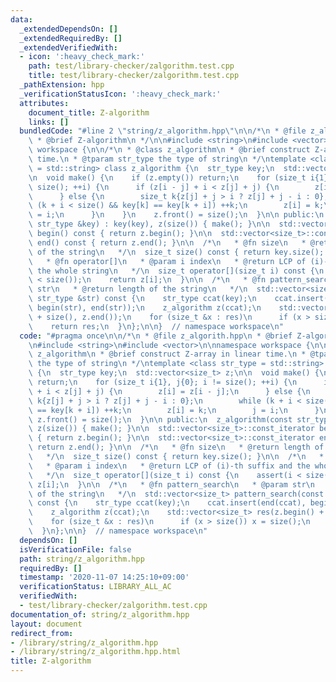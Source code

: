 ```yaml
---
data:
  _extendedDependsOn: []
  _extendedRequiredBy: []
  _extendedVerifiedWith:
  - icon: ':heavy_check_mark:'
    path: test/library-checker/zalgorithm.test.cpp
    title: test/library-checker/zalgorithm.test.cpp
  _pathExtension: hpp
  _verificationStatusIcon: ':heavy_check_mark:'
  attributes:
    document_title: Z-algorithm
    links: []
  bundledCode: "#line 2 \"string/z_algorithm.hpp\"\n\n/*\n * @file z_algorith.hpp\n\
    \ * @brief Z-algorithm\n */\n\n#include <string>\n#include <vector>\n\nnamespace\
    \ workspace {\n\n/*\n * @class z_algorithm\n * @brief construct Z-array in linear\
    \ time.\n * @tparam str_type the type of string\n */\ntemplate <class str_type\
    \ = std::string> class z_algorithm {\n  str_type key;\n  std::vector<size_t> z;\n\
    \n  void make() {\n    if (z.empty()) return;\n    for (size_t i{1}, j{0}; i !=\
    \ size(); ++i) {\n      if (z[i - j] + i < z[j] + j) {\n        z[i] = z[i - j];\n\
    \      } else {\n        size_t k{z[j] + j > i ? z[j] + j - i : 0};\n        while\
    \ (k + i < size() && key[k] == key[k + i]) ++k;\n        z[i] = k;\n        j\
    \ = i;\n      }\n    }\n    z.front() = size();\n  }\n\n public:\n  z_algorithm(const\
    \ str_type &key) : key(key), z(size()) { make(); }\n\n  std::vector<size_t>::const_iterator\
    \ begin() const { return z.begin(); }\n\n  std::vector<size_t>::const_iterator\
    \ end() const { return z.end(); }\n\n  /*\n   * @fn size\n   * @return length\
    \ of the string\n   */\n  size_t size() const { return key.size(); }\n\n  /*\n\
    \   * @fn operator[]\n   * @param i index\n   * @return LCP of (i)-th suffix and\
    \ the whole string\n   */\n  size_t operator[](size_t i) const {\n    assert(i\
    \ < size());\n    return z[i];\n  }\n\n  /*\n   * @fn pattern_search\n   * @param\
    \ str\n   * @return length of the string\n   */\n  std::vector<size_t> pattern_search(const\
    \ str_type &str) const {\n    str_type ccat(key);\n    ccat.insert(end(ccat),\
    \ begin(str), end(str));\n    z_algorithm z(ccat);\n    std::vector<size_t> res(z.begin()\
    \ + size(), z.end());\n    for (size_t &x : res)\n      if (x > size()) x = size();\n\
    \    return res;\n  }\n};\n\n}  // namespace workspace\n"
  code: "#pragma once\n\n/*\n * @file z_algorith.hpp\n * @brief Z-algorithm\n */\n\
    \n#include <string>\n#include <vector>\n\nnamespace workspace {\n\n/*\n * @class\
    \ z_algorithm\n * @brief construct Z-array in linear time.\n * @tparam str_type\
    \ the type of string\n */\ntemplate <class str_type = std::string> class z_algorithm\
    \ {\n  str_type key;\n  std::vector<size_t> z;\n\n  void make() {\n    if (z.empty())\
    \ return;\n    for (size_t i{1}, j{0}; i != size(); ++i) {\n      if (z[i - j]\
    \ + i < z[j] + j) {\n        z[i] = z[i - j];\n      } else {\n        size_t\
    \ k{z[j] + j > i ? z[j] + j - i : 0};\n        while (k + i < size() && key[k]\
    \ == key[k + i]) ++k;\n        z[i] = k;\n        j = i;\n      }\n    }\n   \
    \ z.front() = size();\n  }\n\n public:\n  z_algorithm(const str_type &key) : key(key),\
    \ z(size()) { make(); }\n\n  std::vector<size_t>::const_iterator begin() const\
    \ { return z.begin(); }\n\n  std::vector<size_t>::const_iterator end() const {\
    \ return z.end(); }\n\n  /*\n   * @fn size\n   * @return length of the string\n\
    \   */\n  size_t size() const { return key.size(); }\n\n  /*\n   * @fn operator[]\n\
    \   * @param i index\n   * @return LCP of (i)-th suffix and the whole string\n\
    \   */\n  size_t operator[](size_t i) const {\n    assert(i < size());\n    return\
    \ z[i];\n  }\n\n  /*\n   * @fn pattern_search\n   * @param str\n   * @return length\
    \ of the string\n   */\n  std::vector<size_t> pattern_search(const str_type &str)\
    \ const {\n    str_type ccat(key);\n    ccat.insert(end(ccat), begin(str), end(str));\n\
    \    z_algorithm z(ccat);\n    std::vector<size_t> res(z.begin() + size(), z.end());\n\
    \    for (size_t &x : res)\n      if (x > size()) x = size();\n    return res;\n\
    \  }\n};\n\n}  // namespace workspace\n"
  dependsOn: []
  isVerificationFile: false
  path: string/z_algorithm.hpp
  requiredBy: []
  timestamp: '2020-11-07 14:25:10+09:00'
  verificationStatus: LIBRARY_ALL_AC
  verifiedWith:
  - test/library-checker/zalgorithm.test.cpp
documentation_of: string/z_algorithm.hpp
layout: document
redirect_from:
- /library/string/z_algorithm.hpp
- /library/string/z_algorithm.hpp.html
title: Z-algorithm
---
```

